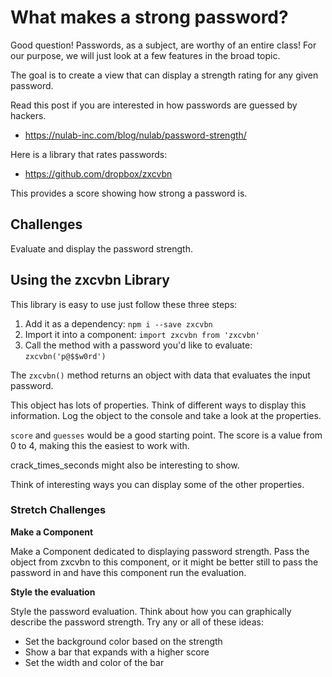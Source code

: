 # What makes a strong password? 

Good question! Passwords, as a subject, are worthy of an entire class! 
For our purpose, we will just look at a few features in the broad
topic. 

The goal is to create a view that can display a strength rating for 
any given password. 

Read this post if you are interested in how passwords are guessed by 
hackers. 

- https://nulab-inc.com/blog/nulab/password-strength/

Here is a library that rates passwords:

- https://github.com/dropbox/zxcvbn

This provides a score showing how strong a password is. 

## Challenges 

Evaluate and display the password strength. 

## Using the zxcvbn Library

This library is easy to use just follow these three steps: 

1. Add it as a dependency: `npm i --save zxcvbn`
2. Import it into a component: `import zxcvbn from 'zxcvbn'`
3. Call the method with a password you'd like to evaluate: `zxcvbn('p@$$w0rd')`

The `zxcvbn()` method returns an object with data that evaluates the 
input password. 

This object has lots of properties. Think of different ways to display
this information. Log the object to the console and take a look at the 
properties.

`score` and `guesses` would be a good starting point. The score is a value from 
0 to 4, making this the easiest to work with. 

crack_times_seconds might also be interesting to show. 

Think of interesting ways you can display some of the other properties. 

### Stretch Challenges 

**Make a Component**

Make a Component dedicated to displaying password strength. 
Pass the object from zxcvbn to this component, or it might be 
better still to pass the password in and have this component 
run the evaluation. 

**Style the evaluation**

Style the password evaluation. Think about how you can graphically 
describe the password strength. Try any or all of these ideas: 

- Set the background color based on the strength
- Show a bar that expands with a higher score
- Set the width and color of the bar



